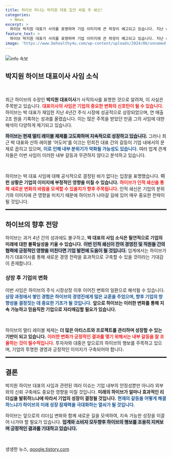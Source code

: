 ```yaml
---
title: 하이브 떠나는 박지원 대표 집안 싸움 후 쇄신!
categories:
  - News
excerpt: >
  하이브 박지원 대표가 사의를 표명하며 기업 이미지에 큰 파장이 예고되고 있습니다. 지난 4년 동안 성장을 이끈 그가 떠나게 된 이유는 민희진 대표와의 갈등으로 분석되며, 하이브의 향후 방향에 귀추가 주목됩니다.
feature_text: >
  하이브 박지원 대표가 사의를 표명하며 기업 이미지에 큰 파장이 예고되고 있습니다. 지난 4년 동안 성장을 이끈 그가 떠나게 된 이유는 민희진 대표와의 갈등으로 분석되며, 하이브의 향후 방향에 귀추가 주목됩니다.
image: 'https://www.behealthy4u.com/wp-content/uploads/2024/06/unnamed-file.png'
---
```


<p><img src="https://www.behealthy4u.com/wp-content/uploads/2024/06/unnamed-file.png" alt="info 속보" /></p>

<h2 data-ke-size="size26">박지원 하이브 대표이사 사임 소식</h2>

<p data-ke-size="size16">&nbsp;</p>

<p>최근 하이브의 수장인 <b>박지원 대표이사</b>가 사직의사를 표명한 것으로 알려져, 이 사실은 주목받고 있습니다. <b><span style="color: #ee2323;">대표이사의 사임은 기업의 중요한 변화의 신호탄이 될 수 있습니다.</span></b> 하이브는 박 대표가 재임한 지난 4년간 주식 시장에 성공적으로 상장되었으며, 연 매출 2조 원을 기록하는 성과를 올렸습니다. 이는 많은 주목을 받았던 만큼 그의 사임에 대한 해석이 다양하게 제기되고 있습니다.</p>

<p><b><span style="background-color: #21538527;">하이브는 현재 멀티 레이블 체제를 고도화하며 지속적으로 성장하고 있습니다.</span></b> 그러나 최근 박 대표와 산하 레이블 '어도어'를 이끄는 민희진 대표 간의 갈등이 기업 내에서의 문제로 꼽히고 있으며, <b><span style="color: #1a5490;">이로 인해 내부 분위기가 악화될 가능성도 있습니다.</span></b> 여러 업계 관계자들은 이번 사임이 이러한 내부 갈등과 무관하지 않다고 분석하고 있습니다.</p>

<p data-ke-size="size16">&nbsp;</p>

<p>하이브는 박 대표 사임에 대해 공식적으로 결정된 바가 없다는 입장을 표명했습니다. <b>이런 상황은 기업의 이미지에 부정적인 영향을 미칠 수 있습니다.</b> <b><span style="color: #ee2323;">하이브가 인적 쇄신을 통해 새로운 변화의 바람을 모색할 수 있을지가 향후 주목됩니다.</span></b> 인적 쇄신은 기업의 분위기와 이미지에 큰 영향을 미치기 때문에 하이브가 나아갈 길에 있어 매우 중요한 전략이 될 것입니다.</p>

<hr style="border: 1px solid #000;"/>

<h2 data-ke-size="size26">하이브의 향후 전망</h2>

<p>하이브는 과거 4년 간의 성과에도 불구하고, <b>박 대표의 사임 소식은 필연적으로 기업의 미래에 대한 불확실성을 키울 수 있습니다.</b> <b><span style="background-color: #21538527;">이번 인적 쇄신이 잔여 경영진 및 직원들 간의 협력에 긍정적인 영향을 미친다면 기업 발전에 도움이 될 것입니다.</span></b> 업계에서는 하이브가 차기 대표이사를 통해 새로운 경영 전략을 효과적으로 구축할 수 있을 것이라는 기대감이 존재합니다.</p>

<h3 data-ke-size="size20">상장 후 기업의 변화</h3>

<p>이번 사임은 하이브의 주식 시장상장 이후 이어진 변화의 일환으로 해석될 수 있습니다. <b><span style="color: #1a5490;">상장 과정에서 쌓인 경험은 하이브의 경영진에게 많은 교훈을 주었으며, 향후 기업의 방향성을 결정짓는 데 중요한 기초가 될 것입니다.</span></b> <b>앞으로 하이브는 이러한 변화를 통해 지속 가능하고 믿음직한 기업으로 자리매김할 필요가 있습니다.</b> </p>

<p data-ke-size="size16">&nbsp;</p>

<p>하이브의 멀티 레이블 체제는 <b>더 많은 아티스트와 프로젝트를 관리하며 성장할 수 있는 기반이 되고 있습니다.</b> <b><span style="color: #ee2323;">이러한 변화가 긍정적인 결과를 맺기 위해서는 내부 갈등을 잘 조율하는 것이 필수적입니다.</span></b> 투자자와 대중은 앞으로의 하이브의 행보를 주목하고 있으며, 기업의 투명한 경영과 긍정적인 이미지가 구축되어야 합니다.</p>

<hr style="border: 1px solid #000;"/>

<h2 data-ke-size="size26">결론</h2>

<p>박지원 하이브 대표의 사임과 관련된 여러 이슈는 기업 내부의 안정성뿐만 아니라 외부와의 신뢰 구축에도 중요한 영향을 미칠 것입니다. <b>미래의 하이브가 얼마나 효과적인 리더십을 발휘하느냐에 따라서 기업의 성장이 결정될 것입니다.</b> <b><span style="color: #1a5490;">현재의 갈등을 어떻게 해결하느냐가 하이브의 미래 성장 잠재력을 극대화하는 열쇠가 될 것입니다.</span></b> </p>

<p>하이브는 앞으로의 리더십 변화와 함께 새로운 길을 모색하여, 지속 가능한 성장을 이끌어 나가야 할 필요가 있습니다. <b><span style="background-color: #21538527;">업계와 소비자 모두향후 하이브의 행보를 조용히 지켜보며 긍정적인 결과를 기대하고 있습니다.</span></b> </p>

<p data-ke-size="size16">&nbsp;</p>
생생한 뉴스, <a href="https://qoogle.tistory.com" rel="dofollow">qoogle.tistory.com</a>


